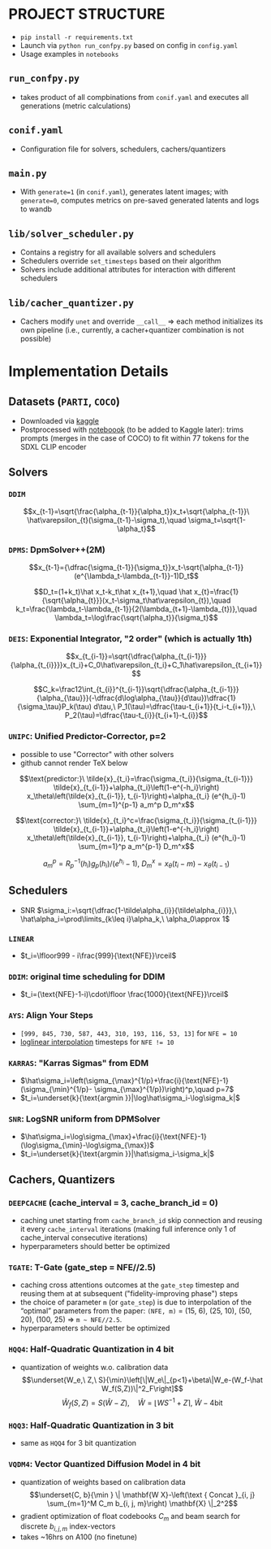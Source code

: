 # PROJECT STRUCTURE
- `pip install -r requirements.txt`
- Launch via `python run_confpy.py` based on config in `config.yaml`
- Usage examples in `notebooks`

## `run_confpy.py`
- takes product of all compbinations from `conif.yaml` and executes all generations (metric calculations)

## `conif.yaml`
- Configuration file for solvers, schedulers, cachers/quantizers

## `main.py`
- With `generate=1` (in `conif.yaml`), generates latent images; with `generate=0`, computes metrics on pre-saved generated latents and logs to wandb

## `lib/solver_scheduler.py`
- Contains a registry for all available solvers and schedulers
- Schedulers override `set_timesteps` based on their algorithm
- Solvers include additional attributes for interaction with different schedulers

## `lib/cacher_quantizer.py`
- Cachers modify `unet` and override `__call__` => each method initializes its own pipeline (i.e., currently, a cacher+quantizer combination is not possible)

# Implementation Details

## Datasets (`PARTI`, `COCO`)
- Downloaded via [kaggle](https://www.kaggle.com/code/philurame/downloading-cifar10-imagenet-mscoco-datasets)
- Postprocessed with [noteboook](notebooks/preprocess_datasets.ipynb) (to be added to Kaggle later): trims prompts (merges in the case of COCO) to fit within 77 tokens for the SDXL CLIP encoder

## Solvers

### `DDIM`
$$x_{t-1}=\sqrt{\frac{\alpha_{t-1}}{\alpha_t}}x_t+\sqrt{\alpha_{t-1}}\ \hat\varepsilon_{t}(\sigma_{t-1}-\sigma_t),\quad \sigma_t=\sqrt{1-\alpha_t}$$

### `DPMS`: DpmSolver++(2M)
$$x_{t-1}={\dfrac{\sigma_{t-1}}{\sigma_t}}x_t-\sqrt{\alpha_{t-1}}(e^{\lambda_t-\lambda_{t-1}}-1)D_t$$

$$D_t=(1+k_t)\hat x_t-k_t\hat x_{t+1},\quad \hat x_{t}=\frac{1}{\sqrt{\alpha_{t}}}(x_t-\sigma_t\hat\varepsilon_{t}),\quad k_t=\frac{\lambda_t-\lambda_{t-1}}{2(\lambda_{t+1}-\lambda_{t})},\quad \lambda_t=\log\frac{\sqrt{\alpha_t}}{\sigma_t}$$

### `DEIS`: Exponential Integrator, "2 order" (which is actually 1th)

$$x_{t_{i-1}}=\sqrt{\dfrac{\alpha_{t_{i-1}}}{\alpha_{t_{i}}}}x_{t_i}+C_0\hat\varepsilon_{t_i}+C_1\hat\varepsilon_{t_{i+1}}$$

$$C_k=\frac12\int_{t_{i}}^{t_{i-1}}\sqrt{\dfrac{\alpha_{t_{i-1}}}{\alpha_{\tau}}}(-\dfrac{d\log\alpha_{\tau}}{d\tau})\dfrac{1}{\sigma_\tau}P_k(\tau) d\tau,\ P_1(\tau)=\dfrac{\tau-t_{i+1}}{t_i-t_{i+1}},\ P_2(\tau)=\dfrac{\tau-t_{i}}{t_{i+1}-t_{i}}$$

### `UNIPC`: Unified Predictor-Corrector, p=2
- possible to use "Corrector" with other solvers
- github cannot render TeX below

$$\text{predictor:}\  \tilde{x}_{t_i}=\frac{\sigma_{t_i}}{\sigma_{t_{i-1}}} \tilde{x}_{t_{i-1}}+\alpha_{t_i}\left(1-e^{-h_i}\right) x_\theta\left(\tilde{x}_{t_{i-1}}, t_{i-1}\right)+\alpha_{t_i} (e^{h_i}-1) \sum_{m=1}^{p-1} a_m^p D_m^x$$

$$\text{corrector:}\ \tilde{x}_{t_i}^c=\frac{\sigma_{t_i}}{\sigma_{t_{i-1}}} \tilde{x}_{t_{i-1}}+\alpha_{t_i}\left(1-e^{-h_i}\right) x_\theta\left(\tilde{x}_{t_{i-1}}, t_{i-1}\right)+\alpha_{t_i} (e^{h_i}-1) \sum_{m=1}^p a_m^{p-1} D_m^x$$

$$a_m^p=R^{-1}_p(h_i)g_p(h_i)/(e^{h_i}-1),\ D_m^x=x_\theta(t_i-m) - x_\theta(t_{i-1})$$


## Schedulers

- SNR $\sigma_i:=\sqrt{\dfrac{1-\tilde\alpha_{i}}{\tilde\alpha_{i}}},\ \hat\alpha_i=\prod\limits_{k\leq i}\alpha_k,\ \alpha_0\approx 1$

### `LINEAR`

- $t_i=\lfloor999 - i\frac{999}{\text{NFE}}\rceil$

### `DDIM`: original time scheduling for DDIM
- $t_i=(\text{NFE}-1-i)\cdot\lfloor \frac{1000}{\text{NFE}}\rceil$

### `AYS`: Align Your Steps
- `[999, 845, 730, 587, 443, 310, 193, 116, 53, 13]` for `NFE = 10`
- [loglinear interpolation](https://research.nvidia.com/labs/toronto-ai/AlignYourSteps/howto.html) timesteps for `NFE != 10`

### `KARRAS`: "Karras Sigmas" from EDM
- $\hat\sigma_i=\left(\sigma_{\max}^{1/p}+\frac{i}{\text{NFE}-1}(\sigma_{\min}^{1/p}- \sigma_{\max}^{1/p})\right)^p,\quad p=7$
- $t_i=\underset{k}{\text{argmin }}|\log\hat\sigma_i-\log\sigma_k|$

### `SNR`: LogSNR uniform from DPMSolver
- $\hat\sigma_i=\log\sigma_{\max}+\frac{i}{\text{NFE}-1}(\log\sigma_{\min}-\log\sigma_{\max})$
- $t_i=\underset{k}{\text{argmin }}|\hat\sigma_i-\sigma_k|$

## Cachers, Quantizers

### `DEEPCACHE` (cache_interval = 3, cache_branch_id = 0)
- caching unet starting from `cache_branch_id` skip connection and reusing it every `cache_interval` iterations (making full inference only 1 of cache_interval consecutive iterations)
- hyperparameters should better be optimized

### `TGATE`: T-Gate (gate_step = NFE//2.5)
- caching cross attentions outcomes at the `gate_step` timestep and reusing them at at subsequent ("fidelity-improving phase") steps
- the choice of parameter `m` (or `gate_step`) is due to interpolation of the “optimal” parameters from the paper: `(NFE, m)` = (15, 6), (25, 10), (50, 20), (100, 25) => `m ~ NFE//2.5`.
- hyperparameters should better be optimized

### `HQQ4`: Half-Quadratic Quantization in 4 bit
- quantization of weights w.o. calibration data
$$\underset{W_e,\ Z,\ S}{\min}\left[\|W_e\|_{p<1}+\beta\|W_e-(W_f-\hat W_f(S,Z))\|^2_F\right]$$
$$\hat W_f(S,Z)=S(\hat W - Z),\quad \hat W=\lfloor W S^{-1} + Z\rceil,\ \hat W-\text{4bit}$$

### `HQQ3`: Half-Quadratic Quantization in 3 bit
- same as `HQQ4` for 3 bit quantization


### `VQDM4`: Vector Quantized Diffusion Model in 4 bit
- quantization of weights based on calibration data
$$\underset{C, b}{\min } \| \mathbf{W X}-\left(\text { Concat }_{i, j} \sum_{m=1}^M C_m b_{i, j, m}\right) \mathbf{X} \|_2^2$$
- gradient optimization of float codebooks $C_m$ and beam search for discrete $b_{i,j,m}$ index-vectors
- takes ~16hrs on A100 (no finetune)